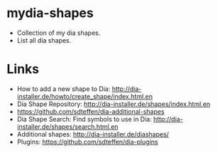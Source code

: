 # mydia-shapes
* Collection of my dia shapes.
* List all dia shapes.

# Links
* How to add a new shape to Dia: http://dia-installer.de/howto/create_shape/index.html.en
* Dia Shape Repository: http://dia-installer.de/shapes/index.html.en
* https://github.com/sdteffen/dia-additional-shapes
* Dia Shape Search: Find symbols to use in Dia: http://dia-installer.de/shapes/search.html.en
* Additional shapes: http://dia-installer.de/diashapes/
* Plugins: https://github.com/sdteffen/dia-plugins